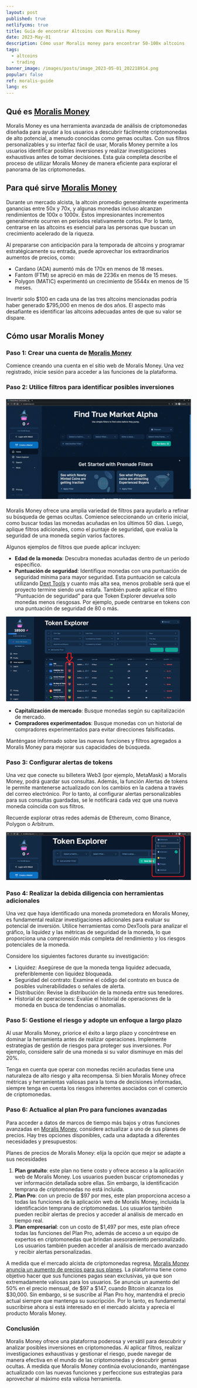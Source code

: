 ```yaml
---
layout: post
published: true
netlifycms: true
title: Guía de encontrar Altcoins con Moralis Money
date: 2023-May-01
description: Cómo usar Moralis money para encontrar 50-100x altcoins
tags:
  - altcoins
  - trading
banner_image: /images/posts/image_2023-05-01_202218914.png
popular: false
ref: moralis-guide
lang: es
---
```

## Qué es [Moralis Money](https://moralismoney.com/?ref=nzvlodi&tapid=danielcalatayud&program=moralis-money)

Moralis Money es una herramienta avanzada de análisis de criptomonedas diseñada para ayudar a los usuarios a descubrir fácilmente criptomonedas de alto potencial, a menudo conocidas como gemas ocultas. Con sus filtros personalizables y su interfaz fácil de usar, Moralis Money permite a los usuarios identificar posibles inversiones y realizar investigaciones exhaustivas antes de tomar decisiones. Esta guía completa describe el proceso de utilizar Moralis Money de manera eficiente para explorar el panorama de las criptomonedas.

## Para qué sirve [Moralis Money](https://moralismoney.com/?ref=nzvlodi&tapid=danielcalatayud&program=moralis-money)

Durante un mercado alcista, la altcoin promedio generalmente experimenta ganancias entre 50x y 70x, y algunas monedas incluso alcanzan rendimientos de 100x o 1000x. Estos impresionantes incrementos generalmente ocurren en períodos relativamente cortos. Por lo tanto, centrarse en las altcoins es esencial para las personas que buscan un crecimiento acelerado de la riqueza.

Al prepararse con anticipación para la temporada de altcoins y programar estratégicamente su entrada, puede aprovechar los extraordinarios aumentos de precios, como:

* Cardano (ADA) aumentó más de 170x en menos de 18 meses.
* Fantom (FTM) se apreció en más de 2236x en menos de 15 meses.
* Polygon (MATIC) experimentó un crecimiento de 5544x en menos de 15 meses.

Invertir solo $100 en cada una de las tres altcoins mencionadas podría haber generado $795,000 en menos de dos años. El aspecto más desafiante es identificar las altcoins adecuadas antes de que su valor se dispare.

## Cómo usar Moralis Money

### Paso 1: Crear una cuenta de [Moralis Money](https://moralismoney.com/?ref=nzvlodi&tapid=danielcalatayud&program=moralis-money)

Comience creando una cuenta en el sitio web de Moralis Money. Una vez registrado, inicie sesión para acceder a las funciones de la plataforma.

### Paso 2: Utilice filtros para identificar posibles inversiones

![Apply a pre-made filter](/images/posts/image_2023-05-01_203911485.png "Apply a pre-made filter")

Moralis Money ofrece una amplia variedad de filtros para ayudarlo a refinar su búsqueda de gemas ocultas. Comience seleccionando un criterio inicial, como buscar todas las monedas acuñadas en los últimos 50 días. Luego, aplique filtros adicionales, como el puntaje de seguridad, que evalúa la seguridad de una moneda según varios factores.

Algunos ejemplos de filtros que puede aplicar incluyen:

* **Edad de la moneda**: Descubra monedas acuñadas dentro de un período específico.
* **Puntuación de seguridad**: Identifique monedas con una puntuación de seguridad mínima para mayor seguridad. Esta puntuación se calcula utilizando [Dext Tools](<* https://dextools.medium.com/comments-and-tips-about-dext-score-7f6cfd628ee2>) y cuanto más alta sea, menos probable será que el proyecto termine siendo una estafa. También puede aplicar el filtro "Puntuación de seguridad" para que Token Explorer devuelva solo monedas menos riesgosas. Por ejemplo, puede centrarse en tokens con una puntuación de seguridad de 80 o más.

![Dext Score](/images/posts/image_2023-05-01_203840667.png "Dext Score")

* **Capitalización de mercado**: Busque monedas según su capitalización de mercado.
* **Compradores experimentados**: Busque monedas con un historial de compradores experimentados para evitar direcciones falsificadas.

Manténgase informado sobre las nuevas funciones y filtros agregados a Moralis Money para mejorar sus capacidades de búsqueda.

### Paso 3: Configurar alertas de tokens

Una vez que conecte su billetera Web3 (por ejemplo, MetaMask) a Moralis Money, podrá guardar sus consultas. Además, la función Alertas de tokens le permite mantenerse actualizado con los cambios en la cadena a través del correo electrónico. Por lo tanto, al configurar alertas personalizables para sus consultas guardadas, se le notificará cada vez que una nueva moneda coincida con sus filtros.

Recuerde explorar otras redes además de Ethereum, como Binance, Polygon o Arbitrum.

![](/images/posts/image_2023-05-01_204307345.png)

### Paso 4: Realizar la debida diligencia con herramientas adicionales

Una vez que haya identificado una moneda prometedora en Moralis Money, es fundamental realizar investigaciones adicionales para evaluar su potencial de inversión. Utilice herramientas como DexTools para analizar el gráfico, la liquidez y las métricas de seguridad de la moneda, lo que proporciona una comprensión más completa del rendimiento y los riesgos potenciales de la moneda.

Considere los siguientes factores durante su investigación:

* Liquidez: Asegúrese de que la moneda tenga liquidez adecuada, preferiblemente con liquidez bloqueada.
* Seguridad del contrato: Examine el código del contrato en busca de posibles vulnerabilidades o señales de alerta.
* Distribución: Revise la distribución de la moneda entre sus tenedores.
* Historial de operaciones: Evalúe el historial de operaciones de la moneda en busca de tendencias o anomalías.

### Paso 5: Gestione el riesgo y adopte un enfoque a largo plazo

Al usar Moralis Money, priorice el éxito a largo plazo y concéntrese en dominar la herramienta antes de realizar operaciones. Implemente estrategias de gestión de riesgos para proteger sus inversiones. Por ejemplo, considere salir de una moneda si su valor disminuye en más del 20%.

Tenga en cuenta que operar con monedas recién acuñadas tiene una naturaleza de alto riesgo y alta recompensa. Si bien Moralis Money ofrece métricas y herramientas valiosas para la toma de decisiones informadas, siempre tenga en cuenta los riesgos inherentes asociados con el comercio de criptomonedas.

### Paso 6: Actualice al plan Pro para funciones avanzadas

Para acceder a datos de marcos de tiempo más bajos y otras funciones avanzadas en [Moralis Money](https://moralismoney.com/?ref=nzvlodi&tapid=danielcalatayud&program=moralis-money), considere actualizar a uno de sus planes de precios. Hay tres opciones disponibles, cada una adaptada a diferentes necesidades y presupuestos:

Planes de precios de Moralis Money: elija la opción que mejor se adapte a sus necesidades

1. **Plan gratuito**: este plan no tiene costo y ofrece acceso a la aplicación web de Moralis Money. Los usuarios pueden buscar criptomonedas y ver información detallada sobre ellas. Sin embargo, la identificación temprana de criptomonedas no está incluida.
2. **Plan Pro**: con un precio de $97 por mes, este plan proporciona acceso a todas las funciones de la aplicación web de Moralis Money, incluida la identificación temprana de criptomonedas. Los usuarios también pueden recibir alertas de precios y acceder al análisis de mercado en tiempo real.
3. **Plan empresarial**: con un costo de $1,497 por mes, este plan ofrece todas las funciones del Plan Pro, además de acceso a un equipo de expertos en criptomonedas que brindan asesoramiento personalizado. Los usuarios también pueden acceder al análisis de mercado avanzado y recibir alertas personalizadas.

A medida que el mercado alcista de criptomonedas regresa, [Moralis Money anuncia un aumento de precios para sus planes](https://moralismoney.com/?ref=nzvlodi&tapid=danielcalatayud&program=moralis-money). La plataforma tiene como objetivo hacer que sus funciones pagas sean exclusivas, ya que son extremadamente valiosas para los usuarios. Se anuncia un aumento del 50% en el precio mensual, de $97 a $147, cuando Bitcoin alcanza los $30,000. Sin embargo, si se suscribe al Plan Pro hoy, mantendrá el precio actual siempre que mantenga su suscripción. Por lo tanto, es fundamental suscribirse ahora si está interesado en el mercado alcista y aprecia el producto Moralis Money.

### Conclusión

Moralis Money ofrece una plataforma poderosa y versátil para descubrir y analizar posibles inversiones en criptomonedas. Al aplicar filtros, realizar investigaciones exhaustivas y gestionar el riesgo, puede navegar de manera efectiva en el mundo de las criptomonedas y descubrir gemas ocultas. A medida que Moralis Money continúa evolucionando, manténgase actualizado con las nuevas funciones y perfeccione sus estrategias para aprovechar al máximo esta valiosa herramienta.